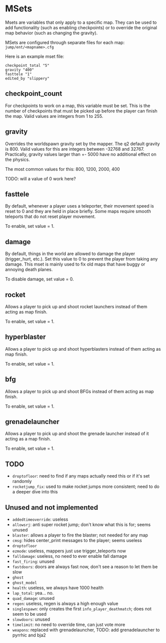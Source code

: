 # MSets
Msets are variables that only apply to a specific map.  They can be used to add functionality (such as enabling checkpoints) or to override the original map behavior (such as changing the gravity).

MSets are configured through separate files for each map: `jump/ent/<mapname>.cfg`

Here is an example mset file:
```
checkpoint_total "5"
gravity "400"
fasttele "1"
edited_by "slippery"
```

## checkpoint_count
For checkpoints to work on a map, this variable must be set.  This is the number of checkpoints that must be picked up before the player can finish the map.  Valid values are integers from 1 to 255.

## gravity
Overrides the worldspawn gravity set by the mapper.  The q2 default gravity is 800.  Valid values for this are integers between -32768 and 32767.  Practically, gravity values larger than +- 5000 have no additional effect on the physics.

The most common values for this: 800, 1200, 2000, 400

TODO: will a value of 0 work here?

## fasttele
By default, whenever a player uses a teleporter, their movement speed is reset to 0 and they are held in place briefly.  Some maps require smooth teleports that do not reset player movement.

To enable, set value = 1.

## damage
By default, things in the world are allowed to damage the player (trigger_hurt, etc.).  Set this value to 0 to prevent the player from taking any damage.  This mset is mainly used to fix old maps that have buggy or annoying death planes.

To disable damage, set value = 0.

## rocket
Allows a player to pick up and shoot rocket launchers instead of them acting as map finish.

To enable, set value = 1.

## hyperblaster
Allows a player to pick up and shoot hyperblasters instead of them acting as map finish.

To enable, set value = 1.

## bfg
Allows a player to pick up and shoot BFGs instead of them acting as map finish.

To enable, set value = 1.

## grenadelauncher
Allows a player to pick up and shoot the grenade launcher instead of it acting as a map finish.

To enable, set value = 1.

## TODO
- `droptofloor`: need to find if any maps actually need this or if it's set randomly
- `rocketjump_fix`: used to make rocket jumps more consistent; need to do a deeper dive into this

## Unused and not implemented
- `addedtimeoverride`: useless
- `allowsrj`: anti super rocket jump; don't know what this is for; seems unused
- `blaster`: allows a player to fire the blaster; not needed for any map
- `cmsg`: hides center_print messages to the player; seems useless
- `droptofloor`
- `ezmode`: useless, mappers just use trigger_teleports now
- `falldamage`: useless, no need to ever enable fall damage
- `fast_firing`: unused
- `fastdoors`: doors are always fast now, don't see a reason to let them be slow
- `ghost`
- `ghost_model`
- `health`: useless, we always have 1000 health
- `lap_total`: yea... no.
- `quad_damage`: unused
- `regen`: useless, regen is always a high enough value
- `singlespawn`: only creates the first `info_player_deathmatch`; does not seem to be used
- `slowdoors`: unused
- `timelimit`: no need to override time, can just vote more
- `weapons`: replaced with grenadelauncher, TODO: add grenadelauncher to pyrrhic and bja2
